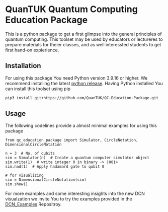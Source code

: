# QuanTUK Quantum Computing Education Package

This is a python package to get a first glimpse into the general principles of quantum computing.
This toolset may be  used by educators or lectureres to prepare materials for theier classes, and as well interessted students to get first hand-on expierience.

## Installation
For using this package You need Python version 3.9.16 or higher. We recommend installing the latest [python release](https://www.python.org/downloads/).
Having Python installed You can install this toolset using pip
```bash
pip3 install git+https://github.com/QuanTUK/QC-Education-Package.git  
```
## Usage
The following codelines provide a almost minimal examples for using this package 
```python3
from qc_education_package import Simulator, CircleNotation, DimensionalCircleNotation

n = 3  # No. of qubits
sim = Simulator(n)  # Create a quantum computer simulator object
sim.write(1)  # write integer 0 in binary -> |001>
sim.had(1)  # Apply hadamard gate to qubit 0

# for visualizing
sim = DimensionalCircleNotation(sim)
sim.show()
```

For more examples and some interesting insights into the new DCN visualzation we invite You to try the examples provided in the [DCN_Examples](https://github.com/QuanTUK/DCN_examples) Repositroy.

